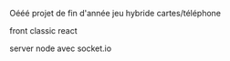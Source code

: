 Oééé projet de fin d'année jeu hybride cartes/téléphone

front classic react

server node avec socket.io
